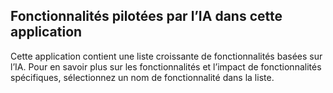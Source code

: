 ## <a name="ai-driven-features-in-this-app"></a>Fonctionnalités pilotées par l’IA dans cette application

Cette application contient une liste croissante de fonctionnalités basées sur l’IA. Pour en savoir plus sur les fonctionnalités et l’impact de fonctionnalités spécifiques, sélectionnez un nom de fonctionnalité dans la liste.

